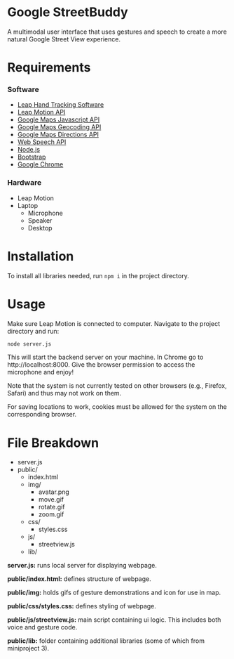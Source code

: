 # **Google StreetBuddy**

A multimodal user interface that uses gestures and speech to create a more natural Google Street View experience.

#  Requirements
### Software
* [Leap Hand Tracking Software](https://developer.leapmotion.com/tracking-software-download)
* [Leap Motion API](https://developer-archive.leapmotion.com/documentation/javascript/api/Leap_Classes.html)
* [Google Maps Javascript API](https://developers.google.com/maps/documentation/javascript/overview)
* [Google Maps Geocoding API](https://developers.google.com/maps/documentation/geocoding/overview)
* [Google Maps Directions API](https://developers.google.com/maps/documentation/directions/overview)
* [Web Speech API](https://developer.mozilla.org/en-US/docs/Web/API/Web_Speech_API)
* [Node.js](https://nodejs.org/en/)
* [Bootstrap](https://getbootstrap.com/)
* [Google Chrome](https://www.google.com/chrome/index.html)

### Hardware
* Leap Motion
* Laptop 
  * Microphone
  * Speaker
  * Desktop

# Installation
To install all libraries needed, run `npm i` in the project directory.

# Usage
Make sure Leap Motion is connected to computer. Navigate to the project directory and run:
```bash
node server.js
```
This will start the backend server on your machine. In Chrome go to http://localhost:8000. Give the browser permission to access the microphone and enjoy!

Note that the system is not currently tested on other browsers (e.g., Firefox, Safari) and thus may not work on them.

For saving locations to work, cookies must be allowed for the system on the corresponding browser.

# File Breakdown
* server.js
* public/
    * index.html
    * img/
        * avatar.png
        * move.gif
        * rotate.gif
        * zoom.gif
    * css/
        * styles.css
    * js/
        * streetview.js
    * lib/

**server.js:** runs local server for displaying webpage.

**public/index.html:** defines structure of webpage.

**public/img:** holds gifs of gesture demonstrations and icon for use in map.

**public/css/styles.css:** defines styling of webpage.

**public/js/streetview.js:** main script containing ui logic. This includes both voice and gesture code.

**public/lib:** folder containing additional libraries (some of which from miniproject 3).